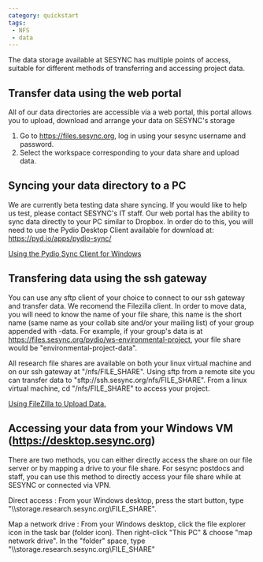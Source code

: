 ```yaml
---
category: quickstart
tags:
 - NFS
 - data
---
```


The data storage available at SESYNC has multiple points of access, suitable for
different methods of transferring and accessing project data.

## Transfer data using the web portal

All of our data directories are accessible via a web portal, this portal allows
you to upload, download and arrange your data on SESYNC's storage

1. Go to <https://files.sesync.org>, log in using your sesync username and
   password.
2. Select the workspace corresponding to your data share and upload data.

## Syncing your data directory to a PC

We are currently beta testing data share syncing. If you would like to help us
test, please contact SESYNC's IT staff.  Our web portal has the ability to sync
data directly to your PC similar to Dropbox. In order do to this, you will need
to use the Pydio Desktop Client available for download at:
<https://pyd.io/apps/pydio-sync/>



[Using the Pydio Sync Client for Windows](/blob/master/_posts/2018-01-09-syncing-data-local.md)

## Transfering data using the ssh gateway

You can use any sftp client of your choice to connect to our ssh gateway and
transfer data. We recomend the Filezilla client. In order to move data, you will
need to know the name of your file share, this name is the short name (same name
as your collab site and/or your mailing list) of your group appended with
-data. For example, if your group's data is at
<https://files.sesync.org/pydio/ws-environmental-project>, your file share would be
"environmental-project-data".

All research file shares are available on both your linux virtual machine and on
our ssh gateway at "/nfs/FILE_SHARE".  Using sftp from a remote site you can
transfer data to "sftp://ssh.sesync.org/nfs/FILE_SHARE". From a linux virtual
machine, cd "/nfs/FILE_SHARE" to access your project.

[Using FileZilla to Upload Data.](https://collab.sesync.org/sites/support/Frequently%20Asked%20Questions/Using%20FileZilla%20to%20Upload%20Data.aspx)

## Accessing your data from your Windows VM (<https://desktop.sesync.org>)

There are two methods, you can either directly access the share on our file
server or by mapping a drive to your file share. For sesync postdocs and staff,
you can use this method to directly access your file share while at SESYNC or
connected via VPN.

Direct access
: From your Windows desktop, press the start button, type
"\\\storage.research.sesync.org\FILE_SHARE".

Map a network drive
: From your Windows desktop, click the file explorer icon in the task bar
(folder icon). Then right-click "This PC" & choose "map network drive". In the
"folder" space, type "\\\storage.research.sesync.org\FILE_SHARE"
